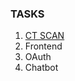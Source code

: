 ### TASKS
1. [CT SCAN](https://www.kaggle.com/andrewmvd/covid19-ct-scans/tasks)
2. Frontend
3. OAuth
4. Chatbot
